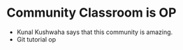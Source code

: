 # Community Classroom is OP

- Kunal Kushwaha says that this community is amazing.
- Git tutorial op
